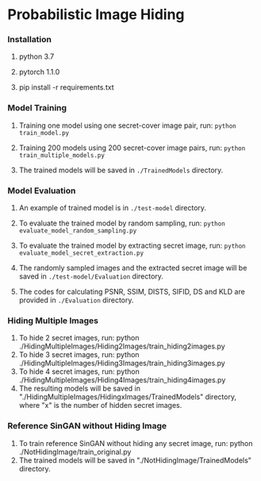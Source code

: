 # Probabilistic Image Hiding

### Installation
1. python 3.7

2. pytorch 1.1.0

3. pip install -r requirements.txt

### Model Training
1. Training one model using one secret-cover image pair, run: ``python train_model.py``

2. Training 200 models using 200 secret-cover image pairs, run: ``python train_multiple_models.py``

3. The trained models will be saved in ``./TrainedModels`` directory.

### Model Evaluation
1. An example of trained model is in ``./test-model`` directory.

2. To evaluate the trained model by random sampling, run: ``python evaluate_model_random_sampling.py``

3. To evaluate the trained model by extracting secret image, run: ``python evaluate_model_secret_extraction.py``

4. The randomly sampled images and the extracted secret image will be saved in ``./test-model/Evaluation`` directory.

5. The codes for calculating PSNR, SSIM, DISTS, SIFID, DS and KLD are provided in ``./Evaluation`` directory.

### Hiding Multiple Images
1. To hide 2 secret images, run: python ./HidingMultipleImages/Hiding2Images/train_hiding2images.py
2. To hide 3 secret images, run: python ./HidingMultipleImages/Hiding3Images/train_hiding3images.py
3. To hide 4 secret images, run: python ./HidingMultipleImages/Hiding4Images/train_hiding4images.py
4. The resulting models will be saved in "./HidingMultipleImages/HidingxImages/TrainedModels" directory, where "x" is the number of hidden secret images.

### Reference SinGAN without Hiding Image
1. To train reference SinGAN without hiding any secret image, run: python ./NotHidingImage/train_original.py
2. The trained models will be saved in "./NotHidingImage/TrainedModels" directory.
